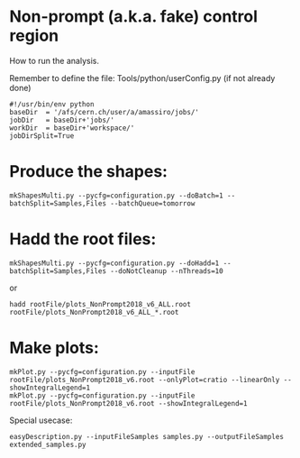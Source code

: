 Non-prompt (a.k.a. fake) control region
=====================

How to run the analysis.

Remember to define the file: Tools/python/userConfig.py (if not already done)
    
    #!/usr/bin/env python
    baseDir  = '/afs/cern.ch/user/a/amassiro/jobs/'
    jobDir   = baseDir+'jobs/'
    workDir  = baseDir+'workspace/'
    jobDirSplit=True

    
# Produce the shapes:

    mkShapesMulti.py --pycfg=configuration.py --doBatch=1 --batchSplit=Samples,Files --batchQueue=tomorrow

# Hadd the root files:

    mkShapesMulti.py --pycfg=configuration.py --doHadd=1 --batchSplit=Samples,Files --doNotCleanup --nThreads=10

or

    hadd rootFile/plots_NonPrompt2018_v6_ALL.root rootFile/plots_NonPrompt2018_v6_ALL_*.root
    

# Make plots:

    mkPlot.py --pycfg=configuration.py --inputFile rootFile/plots_NonPrompt2018_v6.root --onlyPlot=cratio --linearOnly --showIntegralLegend=1
    mkPlot.py --pycfg=configuration.py --inputFile rootFile/plots_NonPrompt2018_v6.root --showIntegralLegend=1

    
    
Special usecase:

    easyDescription.py --inputFileSamples samples.py --outputFileSamples extended_samples.py

    
    
